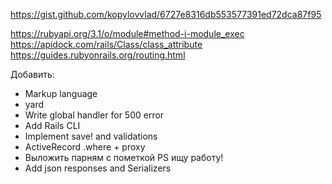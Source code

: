 https://gist.github.com/kopylovvlad/6727e8316db553577391ed72dca87f95

https://rubyapi.org/3.1/o/module#method-i-module_exec
https://apidock.com/rails/Class/class_attribute
https://guides.rubyonrails.org/routing.html

Добавить:

* Markup language
* yard
* Write global handler for 500 error
* Add Rails CLI
* Implement save! and validations
* ActiveRecord .where + proxy
* Выложить парням с пометкой PS ищу работу!
* Add json responses and Serializers
